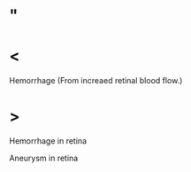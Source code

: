 # "

# <

Hemorrhage
(From increaed retinal blood flow.)

# >

Hemorrhage in retina

Aneurysm in retina
